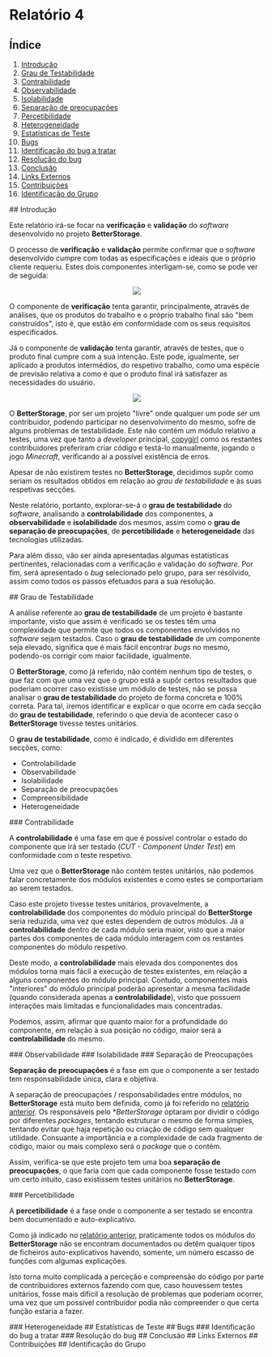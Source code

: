 # Relatório 4

## Índice
1. [Introdução](#introduction)
2. [Grau de Testabilidade](#testability)
  1. [Contrabilidade](#controllability)
  2. [Observabilidade](#observability)
  3. [Isolabilidade](#isolateability)
  4. [Separação de preocupações](#preocupations)
  5. [Percetibilidade](#understand)
  6. [Heterogeneidade](#heterogeneidade)
3. [Estatísticas de Teste](#statistics)
4. [Bugs](#bugs)
  1. [Identificação do bug a tratar](#bugid)
  2. [Resolução do bug](#bugres)
5. [Conclusão](#conclusion)
6. [Links Externos](#links)
7. [Contribuições](#contribuitions)
8. [Identificação do Grupo](#idgrupe)


<a name="introduction">
## Introdução


Este relatório irá-se focar na **verificação** e **validação** do *software* desenvolvido no projeto **BetterStorage**.

O processo de **verificação** e **validação** permite confirmar que o *software* desenvolvido cumpre com todas as especificações e ideais que o próprio cliente requeriu. Estes dois componentes interligam-se, como se pode ver de seguida:


<p align="center">
  <img src="https://github.com/VascoUP/BetterStorage/blob/master/ESOF-docs/resources/VerificationValidation.jpg">
</p>

O componente de **verificação** tenta garantir, principalmente, através de análises, que os produtos do trabalho e o próprio trabalho final são "bem construídos", isto é, que estão em conformidade com os seus requisitos especificados.

Já o componente de **validação** tenta garantir, através de testes, que o produto final cumpre com a sua intenção. Este pode, igualmente, ser aplicado a produtos intermédios, do respetivo trabalho, como uma espécie de previsão relativa a como é que o produto final irá satisfazer as necessidades do usuário.

<p align="center">
  <img src="https://github.com/VascoUP/BetterStorage/blob/master/ESOF-docs/resources/VerificationValidation2.png">
</p>

O **BetterStorage**, por ser um projeto "livre" onde qualquer um pode ser um contribuidor, podendo participar no desenvolvimento do mesmo, sofre de alguns problemas de testabilidade. Este não contém um módulo relativo a testes, uma vez que tanto a *developer* principal, [copygirl](http://github.com/copygirl) como os restantes contribuidores preferiram criar código e testá-lo manualmente, jogando o jogo *Minecraft*, verificando aí a possível existência de erros.

Apesar de não existirem testes no **BetterStorage**, decidimos supôr como seriam os resultados obtidos em relação ao *grau de testabilidade* e às suas respetivas secções.

Neste relatório, portanto,  explorar-se-á o **grau de testabilidade** do *software*, analisando a **controlabilidade** dos componentes, a **observabilidade** e **isolabilidade** dos mesmos, assim como o **grau de separação de preocupações**, de **percetibilidade** e **heterogeneidade** das tecnologias utilizadas.

Para além disso, vão ser ainda apresentadas algumas estatísticas pertinentes, relacionadas com a verificação e validação do *software*.
Por fim, será apresentado o *bug* selecionado pelo grupo, para ser resolvido, assim como todos os passos efetuados para a sua resolução.


<a name="testability">
## Grau de Testabilidade


A análise referente ao **grau de testabilidade** de um projeto é bastante importante, visto que assim é verificado se os testes têm uma complexidade que permite que todos os componentes envolvidos no *software* sejam testados. Caso o **grau de testabilidade** de um componente seja elevado, significa que é mais fácil encontrar *bugs* no mesmo, podendo-os corrigir com maior facilidade, igualmente.

O **BetterStorage**, como já referido, não contém nenhum tipo de testes, o que faz com que uma vez que o grupo está a supôr certos resultados que poderiam ocorrer caso existisse um  módulo de testes, não se possa analisar o **grau de testabilidade** do projeto de forma concreta e 100% correta. Para tal, iremos identificar e explicar o que ocorre em cada secção do **grau de testabilidade**, referindo o que devia de acontecer caso o **BetterStorage** tivesse testes unitários.

O **grau de testabilidade**, como é indicado, é dividido em diferentes secções, como:
- Controlabilidade
- Observabilidade
- Isolabilidade
- Separação de preocupações
- Compreensibilidade
-	Heterogeneidade


<a name="controllability">
### Contrabilidade

A **controlabilidade** é uma fase em que é possível controlar o estado do componente que irá ser testado (*CUT - Component Under Test*) em conformidade com o teste respetivo.

Uma vez que o **BetterStorage** não contém testes unitários, não podemos falar concretamente dos módulos existentes e como estes se comportariam ao serem testados. 

Caso este projeto tivesse testes unitários, provavelmente, a **controlabilidade** dos componentes do módulo principal do **BetterStorge** seria reduzida, uma vez que estes dependem de outros módulos. Já a **controlabilidade** dentro de cada módulo seria maior, visto que a maior partes dos componentes de cada módulo interagem com os restantes componentes do módulo respetivo. 

Deste modo, a **controlabilidade** mais elevada dos componentes dos módulos torna mais fácil a execução de testes existentes, em relação a alguns componentes do módulo principal. Contudo, componentes mais "interiores" do módulo principal poderão apresentar a mesma facilidade (quando considerada apenas a **controlabilidade**), visto que possuem interações mais limitadas e funcionalidades mais concentradas.

Podemos, assim, afirmar que quanto maior for a profundidade do componente, em relação à sua posição no código, maior será a **controlabilidade** do mesmo.

<a name="observability">
### Observabilidade

<a name="isolateability">
### Isolabilidade

<a name="preocupations">
### Separação de Preocupações


**Separação de preocupações**  é a fase em que o componente a ser testado tem responsabilidade única, clara e objetiva.

A separação de preocupações / responsabilidades entre módulos, no **BetterStorage** está muito bem definida, como já foi referido no [relatório anterior](https://github.com/VascoUP/BetterStorage/blob/master/ESOF-docs/Relatório-3.md). Os responsáveis pelo **BetterStorage* optaram por dividir o código por diferentes *packages*, tentando estruturar o mesmo de forma simples, tentando evitar que haja repetição ou criação de código sem qualquer utilidade. Consuante a importância e a complexidade de cada fragmento de código, maior ou mais complexo será o *package* que o contém.

Assim, verifica-se que este projeto tem uma boa **separação de preocupações**, o que faria com que cada componente fosse testado com um certo intuito, caso existissem testes unitários no **BetterStorage**.


<a name="understand">
### Percetibilidade


A **percetibilidade** é a fase onde o componente a ser testado se encontra bem documentado e auto-explicativo.

Como já indicado no [relatório anterior](https://github.com/VascoUP/BetterStorage/blob/master/ESOF-docs/Relat%C3%B3rio-3.md), praticamente todos os módulos do **BetterStorage** não se encontram documentados ou detêm quaiquer tipos de ficheiros auto-explicativos havendo, somente, um número escasso de funções com algumas explicações.

Isto torna muito complicada a perceção e compreensão do código por parte de contribuidores externos fazendo com que, caso houvessem testes unitários, fosse mais difícil a resolução de problemas que poderiam ocorrer, uma vez que um possível contribuidor podia não compreender o que certa função estaria a fazer.


<a name="heterogeinidade">
### Heterogeneidade

<a name="statistics">
## Estatísticas de Teste

<a name="bugs">
## Bugs

<a name="bugid">
### Identificação do bug a tratar
<a name="bugres">
### Resolução do bug

<a name="conclusion">
## Conclusão

<a name="links">
## Links Externos

<a name="contribuitions">
## Contribuições

<a name="idgrupe">
## Identificação do Grupo
